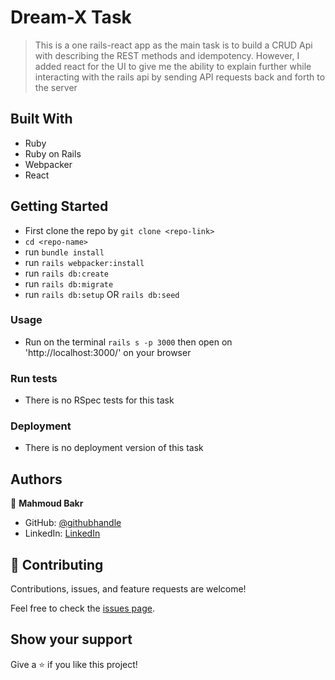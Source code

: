 # Dream-X Task

> This is a one rails-react app as the main task is to build a CRUD Api with describing the REST methods and idempotency. However, I added react for the UI to give me the ability to explain further while interacting with the rails api by sending API requests back and forth to the server

## Built With

- Ruby
- Ruby on Rails
- Webpacker
- React

## Getting Started

- First clone the repo by `git clone <repo-link>`
- `cd <repo-name>`
- run `bundle install`
- run `rails webpacker:install`
- run `rails db:create`
- run `rails db:migrate`
- run `rails db:setup` OR `rails db:seed`

### Usage

- Run on the terminal `rails s -p 3000` then open on 'http://localhost:3000/' on your browser

### Run tests

- There is no RSpec tests for this task

### Deployment

- There is no deployment version of this task

## Authors

👤 **Mahmoud Bakr**

- GitHub: [@githubhandle](https://github.com/MahmoudBakr23)
- LinkedIn: [LinkedIn](https://www.linkedin.com/in/m-bakr/)

## 🤝 Contributing

Contributions, issues, and feature requests are welcome!

Feel free to check the [issues page](https://github.com/dream-x/tasks/issues).

## Show your support

Give a ⭐️ if you like this project!

